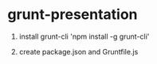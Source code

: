 grunt-presentation
==================

1. install grunt-cli 
'npm install -g grunt-cli'

2. create package.json and Gruntfile.js
